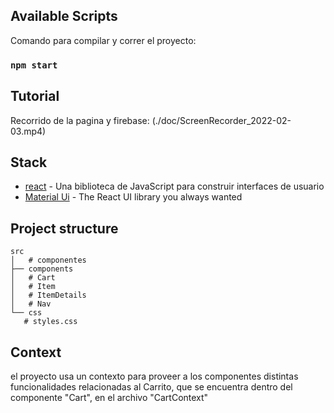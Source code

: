 ## Available Scripts

Comando para compilar y correr el proyecto:
### `npm start`
## Tutorial

Recorrido de la pagina y firebase:
(./doc/ScreenRecorder_2022-02-03.mp4)
## Stack

- [react](https://es.reactjs.org/) - Una biblioteca de JavaScript para construir interfaces de usuario
- [Material Ui](https://mui.com/) - The React UI library you always wanted


## Project structure

```
src
│   # componentes
├── components
│   # Cart
│   # Item
│   # ItemDetails
│   # Nav
└── css
   # styles.css

```
## Context
el proyecto usa un contexto para proveer a los componentes distintas funcionalidades relacionadas al Carrito, que se encuentra dentro del componente "Cart", en el archivo "CartContext"
 